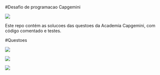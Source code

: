 #Desafio de programacao Capgemini

<img src="https://capgemini.proway.com.br/assets/img/logo-capgemini.png" target="_blank"> </a>

Este repo contém as solucoes das questoes da Academia Capgemini, com código comentado e testes.

#Questoes

<img src="https://i.imgur.com/C41MkvQ.png" target="_blank"> </a>

<img src="https://i.imgur.com/EVjKzuJpng" target="_blank"> </a>

<img src="https://i.imgur.com/7WutPNl.png" target="_blank"> </a>





